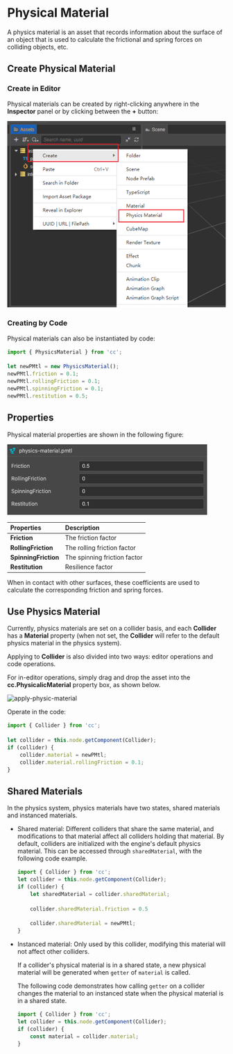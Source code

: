 # Physical Material

A physics material is an asset that records information about the surface of an object that is used to calculate the frictional and spring forces on colliding objects, etc.

## Create Physical Material

### Create in Editor

Physical materials can be created by right-clicking anywhere in the **Inspector** panel or by clicking between the **+** button:

![create physical material](img/material-create-pmtl.png)

### Creating by Code

Physical materials can also be instantiated by code:

```ts
import { PhysicsMaterial } from 'cc';

let newPMtl = new PhysicsMaterial();
newPMtl.friction = 0.1;
newPMtl.rollingFriction = 0.1;
newPMtl.spinningFriction = 0.1;
newPMtl.restitution = 0.5;
```

## Properties

Physical material properties are shown in the following figure:

![physics-mat-panel](img/physics-mat-panel.png)

| Properties | Description |
| :-- | :-- |
| **Friction** | The friction factor |
| **RollingFriction** | The rolling friction factor |
| **SpinningFriction** | The spinning friction factor |
| **Restitution** | Resilience factor |

When in contact with other surfaces, these coefficients are used to calculate the corresponding friction and spring forces.

## Use Physics Material

Currently, physics materials are set on a collider basis, and each **Collider** has a **Material** property (when not set, the **Collider** will refer to the default physics material in the physics system).

Applying to **Collider** is also divided into two ways: editor operations and code operations.

For in-editor operations, simply drag and drop the asset into the **cc.PhysicalicMaterial** property box, as shown below.

![apply-physic-material](img/apply-pmtl.jpg)

Operate in the code:

```ts
import { Collider } from 'cc';

let collider = this.node.getComponent(Collider);
if (collider) {
    collider.material = newPMtl;
    collider.material.rollingFriction = 0.1;
}
```

## Shared Materials

In the physics system, physics materials have two states, shared materials and instanced materials.

- Shared material: Different colliders that share the same material, and modifications to that material affect all colliders holding that material. By default, colliders are initialized with the engine's default physics material. This can be accessed through `sharedMaterial`, with the following code example.

    ```ts
    import { Collider } from 'cc';
    let collider = this.node.getComponent(Collider);
    if (collider) {        
        let sharedMaterial = collider.sharedMaterial; 
        
        collider.sharedMaterial.friction = 0.5

        collider.sharedMaterial = newPMtl;
    }
    ```

- Instanced material: Only used by this collider, modifying this material will not affect other colliders.

  If a collider's physical material is in a shared state, a new physical material will be generated when `getter` of `material` is called.

  The following code demonstrates how calling `getter` on a collider changes the material to an instanced state when the physical material is in a shared state.

    ```ts
    import { Collider } from 'cc';
    let collider = this.node.getComponent(Collider);
    if (collider) {
        const material = collider.material; 
    }
    ```
